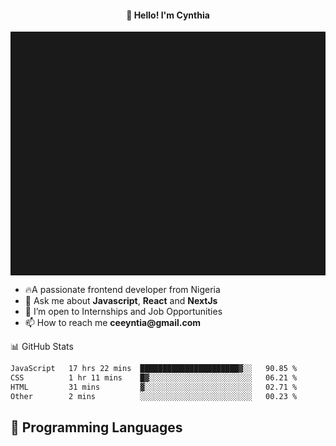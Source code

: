 <h4 align="center">👋 Hello! I'm Cynthia</h4>

<hr style="height:10%; margin-left:0; margin-right:0;" />

<div align="left">
  <ul>
  <li>🔥A passionate frontend developer from Nigeria</li>
  <li>💬 Ask me about <strong>Javascript</strong>, <strong>React</strong> and <strong> NextJs</strong></li>
  <li>👯 I’m open to Internships and Job Opportunities</li>
  <li>📫 How to reach me <strong>ceeyntia@gmail.com</strong></li>
</ul>
</div
  
## 📊 GitHub Stats

<!--START_SECTION:waka-->

```txt
JavaScript   17 hrs 22 mins  ██████████████████████▓░░   90.85 %
CSS          1 hr 11 mins    █▓░░░░░░░░░░░░░░░░░░░░░░░   06.21 %
HTML         31 mins         ▓░░░░░░░░░░░░░░░░░░░░░░░░   02.71 %
Other        2 mins          ░░░░░░░░░░░░░░░░░░░░░░░░░   00.23 %
```

<!--END_SECTION:waka-->

## 💬 Programming Languages

<!--START_SECTION:languages-->
<!--END_SECTION:languages-->
